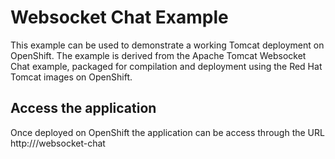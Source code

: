 Websocket Chat Example
======================

This example can be used to demonstrate a working Tomcat deployment on OpenShift.  The example is derived from the Apache Tomcat Websocket Chat example, packaged for compilation and deployment using the Red Hat Tomcat images on OpenShift.

Access the application 
---------------------

Once deployed on OpenShift the application can be access through the URL http://<hostname>/websocket-chat
